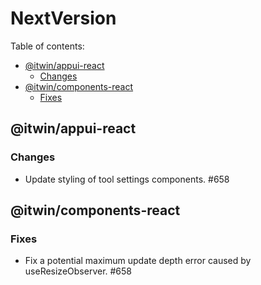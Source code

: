 # NextVersion <!-- omit from toc -->

Table of contents:

- [@itwin/appui-react](#itwinappui-react)
  - [Changes](#changes)
- [@itwin/components-react](#itwincomponents-react)
  - [Fixes](#fixes)

## @itwin/appui-react

### Changes

- Update styling of tool settings components. #658

## @itwin/components-react

### Fixes

- Fix a potential maximum update depth error caused by useResizeObserver. #658
